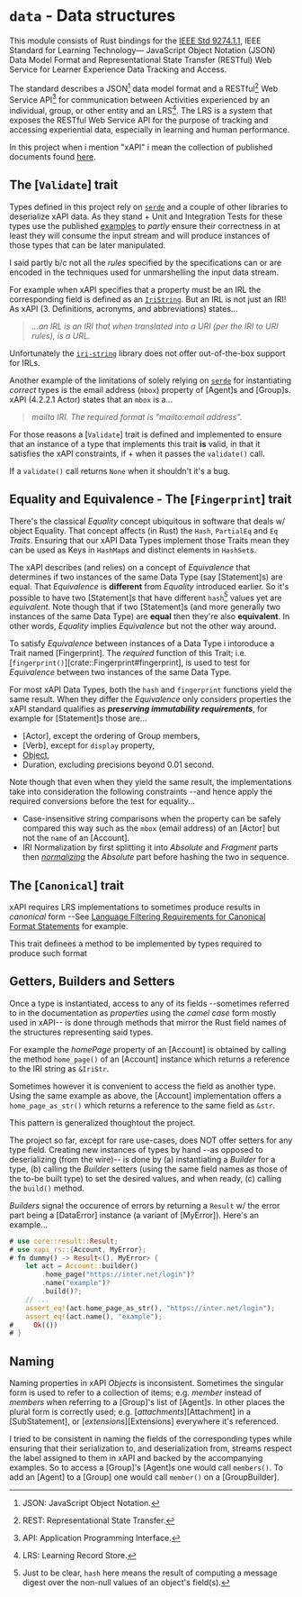 # `data` - Data structures

This module consists of Rust bindings for the [IEEE Std 9274.1.1][101], IEEE Standard for Learning Technology— JavaScript Object Notation (JSON) Data Model Format and Representational State Transfer (RESTful) Web Service for Learner Experience Data Tracking and Access.

The standard describes a JSON[^101] data model format and a RESTful[^102] Web Service API[^103] for communication between Activities experienced by an individual, group, or other entity and an LRS[^104]. The LRS is a system that exposes the RESTful Web Service API for the purpose of tracking and accessing experiential data, especially in learning and human performance.

In this project when i mention "xAPI" i mean the collection of published documents found [here](https://opensource.ieee.org/xapi>).

## The [`Validate`] trait

Types defined in this project rely on [`serde`][102] and a couple of other libraries to deserialize xAPI data. As they stand + Unit and Integration Tests for these types use the published [examples][103] to _partly_ ensure their correctness in at least they will consume the input stream and will produce instances of those types that can be later manipulated.

I said partly b/c not all the _rules_ specified by the specifications can or are encoded in the techniques used for unmarshelling the input data stream.

For example when xAPI specifies that a property must be an IRL the corresponding field is defined as an [`IriString`][104]. But an IRL is not just an IRI! As xAPI (3. Definitions, acronyms, and abbreviations) states...

> _...an IRL is an IRI that when translated into a URI (per the IRI to
> URI rules), is a URL._

Unfortunately the [`iri-string`][105] library does not offer out-of-the-box support for IRLs.

Another example of the limitations of solely relying on [`serde`][102] for instantiating _correct_ types is the email address (`mbox`) property of [Agent]s and [Group]s. xAPI (4.2.2.1 Actor) states that an `mbox` is a...

> _mailto IRI. The required format is "mailto:email address"._

For those reasons a [`Validate`] trait is defined and implemented to ensure that an instance of a type that implements this trait **is** valid, in that it satisfies the xAPI constraints, if + when it passes the `validate()` call.

If a `validate()` call returns `None` when it shouldn't it's a bug.


## Equality and Equivalence - The [`Fingerprint`] trait

There's the classical _Equality_ concept ubiquitous in software that deals w/ object Equality. That concept affects (in Rust) the `Hash`, `PartialEq` and `Eq` _Traits_. Ensuring that our xAPI Data Types implement those Traits mean they can be used as Keys in `HashMap`s and distinct elements in `HashSet`s.

The xAPI describes (and relies) on a concept of _Equivalence_ that determines if two instances of the same Data Type (say [Statement]s) are equal. That _Equivalence_ is **different** from _Equality_ introduced earlier. So it's possible to have two [Statement]s that have different `hash`[^12] values yet are _equivalent_. Note though that if two [Statement]s (and more generally two instances of the same Data Type) are **equal** then they're also **equivalent**.  In other words, _Equality_ implies _Equivalence_ but not the other way around.

To satisfy _Equivalence_ between instances of a Data Type i intoroduce a Trait named [Fingerprint]. The _required_ function of this Trait; i.e. [`fingerprint()`][crate::Fingerprint#fingerprint], is used to test for _Equivalence_ between two instances of the same Data Type.

For most xAPI Data Types, both the `hash` and `fingerprint` functions yield the same result. When they differ the _Equivalence_ only considers properties the xAPI standard qualifies as **_preserving immutability requirements_**, for example for [Statement]s those are...

* [Actor], except the ordering of Group members,
* [Verb], except for `display` property,
* [Object][107],
* Duration, excluding precisions beyond 0.01 second.

Note though that even when they yield the same result, the implementations take into consideration the following constraints --and hence apply the required conversions before the test for equality...

* Case-insensitive string comparisons when the property can be safely   compared this way such as the `mbox` (email address) of an [Actor] but   not the `name` of an [Account].
* IRI Normalization by first splitting it into _Absolute_ and _Fragment_ parts then [_normalizing_][108] the _Absolute_ part before hashing the two in sequence.


## The [`Canonical`] trait

xAPI requires LRS implementations to sometimes produce results in _canonical_ form --See [Language Filtering Requirements for Canonical Format Statements][109] for example.

This trait definees a method to be implemented by types required to produce such format

## Getters, Builders and Setters

Once a type is instantiated, access to any of its fields --sometimes referred to in the documentation as _properties_ using the _camel case_ form mostly used in xAPI-- is done through methods that mirror the Rust field names of the structures representing said types.

For example the _homePage_ property of an [Account] is obtained by calling the method `home_page()` of an [Account] instance which returns a reference to the IRI string as `&IriStr`.

Sometimes however it is convenient to access the field as another type. Using the same example as above, the [Account] implementation offers a `home_page_as_str()` which returns a reference to the same field as `&str`.

This pattern is generalized thoughtout the project.

The project so far, except for rare use-cases, does NOT offer setters for any type field. Creating new instances of types by hand --as opposed to deserializing (from the wire)-- is done by (a) instantiating a _Builder_ for a type, (b) calling the _Builder_ setters (using the same field names as those of the to-be built type) to set the desired values, and when ready, (c) calling the `build()` method.

_Builders_ signal the occurence of errors by returning a `Result` w/ the error part being a [DataError] instance (a variant of [MyError]). Here's an example...

```rust
# use core::result::Result;
# use xapi_rs::{Account, MyError};
# fn dummy() -> Result<(), MyError> {
    let act = Account::builder()
        .home_page("https://inter.net/login")?
        .name("example")?
        .build()?;
    // ...
    assert_eq!(act.home_page_as_str(), "https://inter.net/login");
    assert_eq!(act.name(), "example");
#     Ok(())
# }
```

## Naming

Naming properties in xAPI _Objects_ is inconsistent. Sometimes the singular form is used to refer to a collection of items; e.g. _member_ instead of _members_ when referring to a [Group]'s list of [Agent]s. In other places the plural form is correctly used; e.g. [_attachments_][Attachment] in a [SubStatement], or [_extensions_][Extensions] everywhere it's referenced.

I tried to be consistent in naming the fields of the corresponding types while ensuring that their serialization to, and deserialization from, streams respect the label assigned to them in xAPI and backed by the accompanying examples. So to access a [Group]'s [Agent]s one would call `members()`. To add an [Agent] to a [Group] one would call `member()` on a [GroupBuilder].


[101]: https://opensource.ieee.org/xapi/xapi-base-standard-documentation
[102]: https://crates.io/crates/serde
[103]: https://opensource.ieee.org/xapi/xapi-base-standard-examples
[104]: https://docs.rs/iri-string/0.7.2/iri_string/types/type.IriString.html
[105]: https://crates.io/crates/iri-string
[106]: https://dotat.at/tmp/ISO_8601-2004_E.pdf
[107]: crate::StatementObject
[108]: <https://www.rfc-editor.org/rfc/rfc3987#section-5>
[109]: https://opensource.ieee.org/xapi/xapi-base-standard-documentation/-/blob/main/9274.1.1%20xAPI%20Base%20Standard%20for%20LRSs.md#language-filtering-requirements-for-canonical-format-statements

[^101]: JSON: JavaScript Object Notation.
[^102]: REST: Representational State Transfer.
[^103]: API: Application Programming Interface.
[^104]: LRS: Learning Record Store.
[^10]: Durations in [ISO 8601:2004(E)][106] sections 4.4.3.2 and 4.4.3.3.
[^12]: Just to be clear, `hash` here means the result of computing a message digest over the non-null values of an object's field(s).
